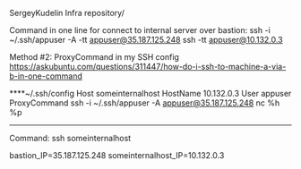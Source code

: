 SergeyKudelin Infra repository/

Command in one line for connect to internal server over bastion:
ssh -i ~/.ssh/appuser -A -tt appuser@35.187.125.248 ssh -tt appuser@10.132.0.3

Method #2:
ProxyCommand in my SSH config
https://askubuntu.com/questions/311447/how-do-i-ssh-to-machine-a-via-b-in-one-command

****~/.ssh/config
Host someinternalhost
HostName 10.132.0.3
User appuser
ProxyCommand ssh -i ~/.ssh/appuser -A appuser@35.187.125.248  nc %h %p
***
Command: ssh someinternalhost

bastion_IP=35.187.125.248 
someinternalhost_IP=10.132.0.3

